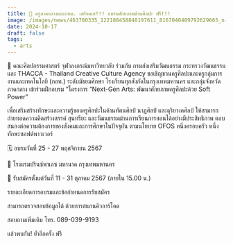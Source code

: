 ```yaml
---
title: 📣 ครูภาคกลางและกทม. เตรียมเฮ!!! อบรมศักยภาพด้านศิลปะ ฟรี!!!
image: /images/news/463780335_122188458848197611_8167040489792629665_n-2.jpg
date: 2024-10-17
draft: false
tags:
  - arts
---
```

🎨 คณะศิลปกรรมศาสตร์ จุฬาลงกรณ์มหาวิทยาลัย ร่วมกับ กรมส่งเสริมวัฒนธรรม กระทรวงวัฒนธรรม และ THACCA - Thailand Creative Culture Agency ขอเชิญชวนครูศิลปะและครูกลุ่มการงานและเทคโนโลยี (กอท.) ระดับมัธยมศึกษา โรงเรียนทุกสังกัดในกรุงเทพมหานคร และกลุ่มจังหวัดภาคกลาง เข้าร่วมฝึกอบรม “โครงการ “Next-Gen Arts: พัฒนาศักยภาพครูศิลปะด้วย Soft Power”



เพื่อเสริมสร้างทักษะและความรู้ของครูศิลปะในด้านทัศนศิลป์ นาฏศิลป์ และดุริยางคศิลป์ ให้สามารถถ่ายทอดความคิดสร้างสรรค์ สุนทรียะ และวัฒนธรรมผ่านการเรียนการสอนได้อย่างมีประสิทธิภาพ ตอบสนองต่อความต้องการของสังคมและการศึกษาในปัจจุบัน ตามนโยบาย OFOS หนึ่งครอบครัว หนึ่งทักษะซอฟต์พาวเวอร์



🗓️ อบรมวันที่ 25 - 27 พฤศจิกายน 2567

📍 โรงแรมปรินซ์พาเลซ มหานาค กรุงเทพมหานคร



📅 รับสมัครตั้งแต่วันที่ 11 - 31 ตุลาคม 2567 (ภายใน 15.00 น.)



รายละเอียดการอบรมและข้อกำหนดการรับสมัคร

สามารถตรวจสอบข้อมูลได้ ด้วยการสแกนคิวอาร์โคด

สอบถามเพิ่มเติม โทร. 089-039-9193



แล้วพบกัน! ย้ำอีกครั้ง ฟรี
